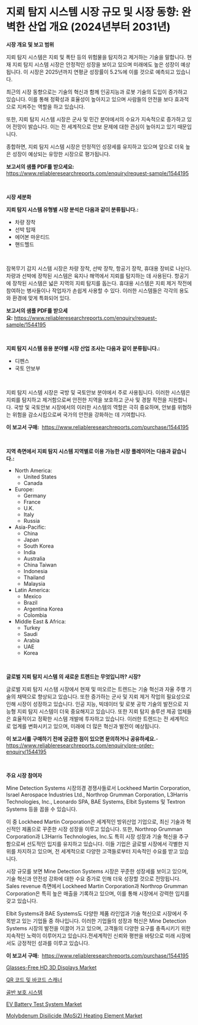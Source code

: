 <p><h1>지뢰 탐지 시스템 시장 규모 및 시장 동향: 완벽한 산업 개요 (2024년부터 2031년)</h1></p><p><strong>시장 개요 및 보고 범위</strong></p>
<p><p>지뢰 탐지 시스템은 지뢰 및 폭탄 등의 위험물을 탐지하고 제거하는 기술을 말합니다. 현재 지뢰 탐지 시스템 시장은 안정적인 성장을 보이고 있으며 미래에도 높은 성장이 예상됩니다. 이 시장은 2025년까지 연평균 성장률이 5.2%에 이를 것으로 예측되고 있습니다. </p><p>최근의 시장 동향으로는 기술의 혁신과 함께 인공지능과 로봇 기술의 도입이 증가하고 있습니다. 이를 통해 정확성과 효율성이 높아지고 있으며 사람들의 안전을 보다 효과적으로 지켜주는 역할을 하고 있습니다.</p><p>또한, 지뢰 탐지 시스템 시장은 군사 및 민간 분야에서의 수요가 지속적으로 증가하고 있어 전망이 밝습니다. 이는 전 세계적으로 안보 문제에 대한 관심이 높아지고 있기 때문입니다.</p><p>종합하면, 지뢰 탐지 시스템 시장은 안정적인 성장세를 유지하고 있으며 앞으로 더욱 높은 성장이 예상되는 유망한 시장으로 평가됩니다.</p></p>
<p><strong>보고서의 샘플 PDF를 받으세요:</strong> <a href="https://www.reliableresearchreports.com/enquiry/request-sample/1544195">https://www.reliableresearchreports.com/enquiry/request-sample/1544195</a></p>
<p>&nbsp;</p>
<p><strong>시장 세분화</strong></p>
<p><strong>지뢰 탐지 시스템 유형별 시장 분석은 다음과 같이 분류됩니다.:</strong></p>
<p><ul><li>차량 장착</li><li>선박 탑재</li><li>에어본 마운티드</li><li>핸드헬드</li></ul></p>
<p>&nbsp;</p>
<p><p>잠복무기 감지 시스템 시장은 차량 장착, 선박 장착, 항공기 장착, 휴대용 장비로 나뉜다. 차량과 선박에 장착된 시스템은 육지나 해역에서 지뢰를 탐지하는 데 사용된다. 항공기에 장착된 시스템은 넓은 지역의 지뢰 탐지를 돕는다. 휴대용 시스템은 지뢰 제거 작전에 참여하는 병사들이나 작업자가 손쉽게 사용할 수 있다. 이러한 시스템들은 각각의 용도와 환경에 맞게 특화되어 있다.</p></p>
<p><strong>보고서의 샘플 PDF를 받으세요:</strong>&nbsp;<a href="https://www.reliableresearchreports.com/enquiry/request-sample/1544195">https://www.reliableresearchreports.com/enquiry/request-sample/1544195</a></p>
<p>&nbsp;</p>
<p><strong> 지뢰 탐지 시스템 응용 분야별 시장 산업 조사는 다음과 같이 분류됩니다.:</strong></p>
<p><ul><li>디펜스</li><li>국토 안보부</li></ul></p>
<p>&nbsp;</p>
<p><p>지뢰 탐지 시스템 시장은 국방 및 국토안보 분야에서 주로 사용됩니다. 이러한 시스템은 지뢰를 탐지하고 제거함으로써 안전한 지역을 보호하고 군사 및 경찰 작전을 지원합니다. 국방 및 국토안보 시장에서의 이러한 시스템의 역할은 극히 중요하며, 안보를 위협하는 위험을 감소시킴으로써 국가의 안전을 강화하는 데 기여합니다.</p></p>
<p><strong>이 보고서 구매:</strong>&nbsp; <a href="https://www.reliableresearchreports.com/purchase/1544195">https://www.reliableresearchreports.com/purchase/1544195</a></p>
<p>&nbsp;</p>
<p><strong>지역 측면에서 지뢰 탐지 시스템 지역별로 이용 가능한 시장 플레이어는 다음과 같습니다.:</strong></p>
<p><ul>
    <li>
        North America:
        <ul>
            <li>United States</li>
            <li>Canada</li>
        </ul>
    </li>
    <li>
        Europe:
        <ul>
            <li>Germany</li>
            <li>France</li>
            <li>U.K.</li>
            <li>Italy</li>
            <li>Russia</li>
        </ul>
    </li>
    <li>
        Asia-Pacific:
        <ul>
            <li>China</li>
            <li>Japan</li>
            <li>South Korea</li>
            <li>India</li>
            <li>Australia</li>
            <li>China Taiwan</li>
            <li>Indonesia</li>
            <li>Thailand</li>
            <li>Malaysia</li>
        </ul>
    </li>
    <li>
        Latin America:
        <ul>
            <li>Mexico</li>
            <li>Brazil</li>
            <li>Argentina Korea</li>
            <li>Colombia</li>
        </ul>
    </li>
    <li>
        Middle East & Africa:
        <ul>
            <li>Turkey</li>
            <li>Saudi</li>
            <li>Arabia</li>
            <li>UAE</li>
            <li>Korea</li>
        </ul>
    </li>
    </ul></p>
<p>&nbsp;</p>
<p><strong>글로벌 지뢰 탐지 시스템 의 새로운 트렌드는 무엇입니까? 시장?</strong></p>
<p><p>글로벌 지뢰 탐지 시스템 시장에서 현재 및 떠오르는 트렌드는 기술 혁신과 자율 주행 기술의 채택으로 향상되고 있습니다. 또한 증가하는 군사 및 지뢰 제거 작업의 필요성으로 인해 시장이 성장하고 있습니다. 인공 지능, 빅데이터 및 로봇 공학 기술의 발전으로 지능형 지뢰 탐지 시스템이 더욱 중요해지고 있습니다. 또한 지뢰 탐지 솔루션 제공 업체들은 효율적이고 정확한 시스템 개발에 투자하고 있습니다. 이러한 트렌드는 전 세계적으로 업계를 변화시키고 있으며, 미래에 더 많은 혁신과 발전이 예상됩니다.</p></p>
<p><strong>이 보고서를 구매하기 전에 궁금한 점이 있으면 문의하거나 공유하세요.</strong>- <a href="https://www.reliableresearchreports.com/enquiry/pre-order-enquiry/1544195">https://www.reliableresearchreports.com/enquiry/pre-order-enquiry/1544195</a></p>
<p>&nbsp;</p>
<p><strong>주요 시장 참여자</strong></p>
<p><p>Mine Detection Systems 시장의경 경쟁사들로서 Lockheed Martin Corporation, Israel Aerospace Industries Ltd., Northrop Grumman Corporation, L3Harris Technologies, Inc., Leonardo SPA, BAE Systems, Elbit Systems 및 Textron Systems 등을 꼽을 수 있습니다. </p><p>이 중 Lockheed Martin Corporation은 세계적인 방위산업 기업으로, 최신 기술과 혁신적인 제품으로 꾸준한 시장 성장을 이루고 있습니다. 또한, Northrop Grumman Corporation과 L3Harris Technologies, Inc.도 특히 시장 성장과 기술 혁신을 추구함으로써 선도적인 입지를 유지하고 있습니다. 이들 기업은 글로벌 시장에서 각별한 지위를 차지하고 있으며, 전 세계적으로 다양한 고객들로부터 지속적인 수요를 받고 있습니다.</p><p>시장 규모를 보면 Mine Detection Systems 시장은 꾸준한 성장세를 보이고 있으며, 기술 혁신과 안전성 강화에 대한 수요 증가로 인해 더욱 성장할 것으로 전망됩니다. Sales revenue 측면에서 Lockheed Martin Corporation과 Northrop Grumman Corporation은 특히 높은 매출을 기록하고 있으며, 이를 통해 시장에서 강력한 입지를 갖고 있습니다.</p><p>Elbit Systems과 BAE Systems도 다양한 제품 라인업과 기술 혁신으로 시장에서 주목받고 있는 기업들 중 하나입니다. 이러한 기업들의 성장과 혁신은 Mine Detection Systems 시장의 발전을 이끌어 가고 있으며, 고객들의 다양한 요구를 충족시키기 위한 지속적인 노력이 이루어지고 있습니다.전세계적인 신뢰와 평판을 바탕으로 미래 시장에서도 긍정적인 성과를 이루고 있습니다.</p></p>
<p><strong>이 보고서 구매:</strong>&nbsp;&nbsp;<a href="https://www.reliableresearchreports.com/purchase/1544195">https://www.reliableresearchreports.com/purchase/1544195</a></p>
<p><p><a href="https://github.com/joannagoyvaerts/Market-Research-Report-List-2/blob/main/glasses-free-hd-3d-displays-market.md">Glasses-Free HD 3D Displays Market</a></p><p><a href="https://github.com/vsckjg50460/Market-Research-Report-List-1/blob/main/121906413464.md">QR 코드 및 바코드 스캐너</a></p><p><a href="https://github.com/GabrielBlanda5656/Market-Research-Report-List-1/blob/main/946396313465.md">골반 보호 시스템</a></p><p><a href="https://issuu.com/reportprime-2/docs/ev-battery-test-system-market-size-2030.pptx">EV Battery Test System Market</a></p><p><a href="https://github.com/abdelrhmankishk22/Market-Research-Report-List-3/blob/main/molybdenum-disilicide-mosi2-heating-element-market.md">Molybdenum Disilicide (MoSi2) Heating Element Market</a></p></p>
